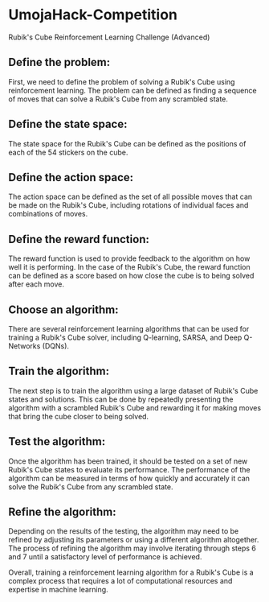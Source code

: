 # UmojaHack-Competition
Rubik's Cube Reinforcement Learning Challenge (Advanced)



## Define the problem:
First, we need to define the problem of solving a Rubik's Cube using reinforcement learning. The problem can be defined as finding a sequence of moves that can solve a Rubik's Cube from any scrambled state.

## Define the state space:
The state space for the Rubik's Cube can be defined as the positions of each of the 54 stickers on the cube.

## Define the action space:
The action space can be defined as the set of all possible moves that can be made on the Rubik's Cube, including rotations of individual faces and combinations of moves.

## Define the reward function:
The reward function is used to provide feedback to the algorithm on how well it is performing. In the case of the Rubik's Cube, the reward function can be defined as a score based on how close the cube is to being solved after each move.

## Choose an algorithm:
There are several reinforcement learning algorithms that can be used for training a Rubik's Cube solver, including Q-learning, SARSA, and Deep Q-Networks (DQNs).

## Train the algorithm:
The next step is to train the algorithm using a large dataset of Rubik's Cube states and solutions. This can be done by repeatedly presenting the algorithm with a scrambled Rubik's Cube and rewarding it for making moves that bring the cube closer to being solved.

## Test the algorithm:
Once the algorithm has been trained, it should be tested on a set of new Rubik's Cube states to evaluate its performance. The performance of the algorithm can be measured in terms of how quickly and accurately it can solve the Rubik's Cube from any scrambled state.

## Refine the algorithm:
Depending on the results of the testing, the algorithm may need to be refined by adjusting its parameters or using a different algorithm altogether. The process of refining the algorithm may involve iterating through steps 6 and 7 until a satisfactory level of performance is achieved.

Overall, training a reinforcement learning algorithm for a Rubik's Cube is a complex process that requires a lot of computational resources and expertise in machine learning.
